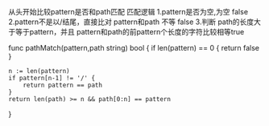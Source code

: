 从头开始比较pattern是否和path匹配
匹配逻辑
1.pattern是否为空,为空 false
2.pattern不是以/结尾，直接比对 pattern和path 不等 false
3.判断 path的长度大于等于pattern，并且 pattern和path的前pattern个长度的字符比较相等true

func pathMatch(pattern,path string) bool {
	if len(pattern) == 0 {
		return false
	}

	n := len(pattern)
	if pattern[n-1] != '/' {
		return pattern == path
	} 
	return len(path) >= n && path[0:n] == pattern
}




